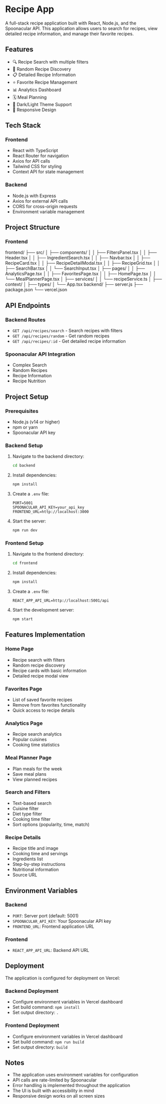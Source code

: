 # Recipe App

A full-stack recipe application built with React, Node.js, and the Spoonacular API. This application allows users to search for recipes, view detailed recipe information, and manage their favorite recipes.

## Features

- 🔍 Recipe Search with multiple filters
- 🎲 Random Recipe Discovery
- 📋 Detailed Recipe Information
- ⭐ Favorite Recipe Management
- 📊 Analytics Dashboard
- 🗓️ Meal Planning
- 🎨 Dark/Light Theme Support
- 📱 Responsive Design

## Tech Stack

### Frontend
- React with TypeScript
- React Router for navigation
- Axios for API calls
- Tailwind CSS for styling
- Context API for state management

### Backend
- Node.js with Express
- Axios for external API calls
- CORS for cross-origin requests
- Environment variable management

## Project Structure

### Frontend
frontend/
├── src/
│ ├── components/
│ │ ├── FiltersPanel.tsx
│ │ ├── Header.tsx
│ │ ├── IngredientSearch.tsx
│ │ ├── Navbar.tsx
│ │ ├── RecipeCard.tsx
│ │ ├── RecipeDetailModal.tsx
│ │ ├── RecipeGrid.tsx
│ │ ├── SearchBar.tsx
│ │ └── SearchInput.tsx
│ ├── pages/
│ │ ├── AnalyticsPage.tsx
│ │ ├── FavoritesPage.tsx
│ │ ├── HomePage.tsx
│ │ └── MealPlannerPage.tsx
│ ├── services/
│ │ └── recipeService.ts
│ ├── context/
│ ├── types/
│ └── App.tsx
backend/
├── server.js
├── package.json
└── vercel.json

## API Endpoints

### Backend Routes
- `GET /api/recipes/search` - Search recipes with filters
- `GET /api/recipes/random` - Get random recipes
- `GET /api/recipes/:id` - Get detailed recipe information

### Spoonacular API Integration
- Complex Search
- Random Recipes
- Recipe Information
- Recipe Nutrition

## Project Setup

### Prerequisites
- Node.js (v14 or higher)
- npm or yarn
- Spoonacular API key

### Backend Setup
1. Navigate to the backend directory:
   ```bash
   cd backend
   ```

2. Install dependencies:
   ```bash
   npm install
   ```

3. Create a `.env` file:
   ```
   PORT=5001
   SPOONACULAR_API_KEY=your_api_key
   FRONTEND_URL=http://localhost:3000
   ```

4. Start the server:
   ```bash
   npm run dev
   ```

### Frontend Setup
1. Navigate to the frontend directory:
   ```bash
   cd frontend
   ```

2. Install dependencies:
   ```bash
   npm install
   ```

3. Create a `.env` file:
   ```
   REACT_APP_API_URL=http://localhost:5001/api
   ```

4. Start the development server:
   ```bash
   npm start
   ```

## Features Implementation

### Home Page
- Recipe search with filters
- Random recipe discovery
- Recipe cards with basic information
- Detailed recipe modal view

### Favorites Page
- List of saved favorite recipes
- Remove from favorites functionality
- Quick access to recipe details

### Analytics Page
- Recipe search analytics
- Popular cuisines
- Cooking time statistics

### Meal Planner Page
- Plan meals for the week
- Save meal plans
- View planned recipes

### Search and Filters
- Text-based search
- Cuisine filter
- Diet type filter
- Cooking time filter
- Sort options (popularity, time, match)

### Recipe Details
- Recipe title and image
- Cooking time and servings
- Ingredients list
- Step-by-step instructions
- Nutritional information
- Source URL

## Environment Variables

### Backend
- `PORT`: Server port (default: 5001)
- `SPOONACULAR_API_KEY`: Your Spoonacular API key
- `FRONTEND_URL`: Frontend application URL

### Frontend
- `REACT_APP_API_URL`: Backend API URL

## Deployment

The application is configured for deployment on Vercel:

### Backend Deployment
- Configure environment variables in Vercel dashboard
- Set build command: `npm install`
- Set output directory: `.`

### Frontend Deployment
- Configure environment variables in Vercel dashboard
- Set build command: `npm run build`
- Set output directory: `build`

## Notes

- The application uses environment variables for configuration
- API calls are rate-limited by Spoonacular
- Error handling is implemented throughout the application
- The UI is built with accessibility in mind
- Responsive design works on all screen sizes
